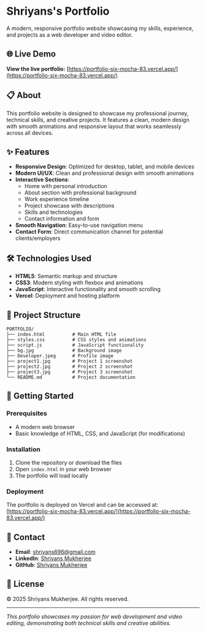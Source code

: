 # Shriyans's Portfolio

A modern, responsive portfolio website showcasing my skills, experience, and projects as a web developer and video editor.

## 🌐 Live Demo

**View the live portfolio:** [https://portfolio-six-mocha-83.vercel.app/](https://portfolio-six-mocha-83.vercel.app/)

## 📋 About

This portfolio website is designed to showcase my professional journey, technical skills, and creative projects. It features a clean, modern design with smooth animations and responsive layout that works seamlessly across all devices.

## ✨ Features

- **Responsive Design**: Optimized for desktop, tablet, and mobile devices
- **Modern UI/UX**: Clean and professional design with smooth animations
- **Interactive Sections**: 
  - Home with personal introduction
  - About section with professional background
  - Work experience timeline
  - Project showcase with descriptions
  - Skills and technologies
  - Contact information and form
- **Smooth Navigation**: Easy-to-use navigation menu
- **Contact Form**: Direct communication channel for potential clients/employers

## 🛠️ Technologies Used

- **HTML5**: Semantic markup and structure
- **CSS3**: Modern styling with flexbox and animations
- **JavaScript**: Interactive functionality and smooth scrolling
- **Vercel**: Deployment and hosting platform

## 📁 Project Structure

```
PORTFOLIO/
├── index.html          # Main HTML file
├── styles.css          # CSS styles and animations
├── script.js           # JavaScript functionality
├── bg.jpg              # Background image
├── Developer.jpeg      # Profile image
├── project1.jpg        # Project 1 screenshot
├── project2.jpg        # Project 2 screenshot
├── project3.jpg        # Project 3 screenshot
└── README.md           # Project documentation
```

## 🚀 Getting Started

### Prerequisites
- A modern web browser
- Basic knowledge of HTML, CSS, and JavaScript (for modifications)

### Installation
1. Clone the repository or download the files
2. Open `index.html` in your web browser
3. The portfolio will load locally

### Deployment
The portfolio is deployed on Vercel and can be accessed at: [https://portfolio-six-mocha-83.vercel.app/](https://portfolio-six-mocha-83.vercel.app/)

## 📧 Contact

- **Email**: shriyans696@gmail.com
- **LinkedIn**: [Shriyans Mukherjee](https://linkedin.com/in/shriyans-mukherjee)
- **GitHub**: [Shriyans Mukherjee](https://github.com/shriyans-mukherjee)

## 📄 License

© 2025 Shriyans Mukherjee. All rights reserved.

---

*This portfolio showcases my passion for web development and video editing, demonstrating both technical skills and creative abilities.* 
